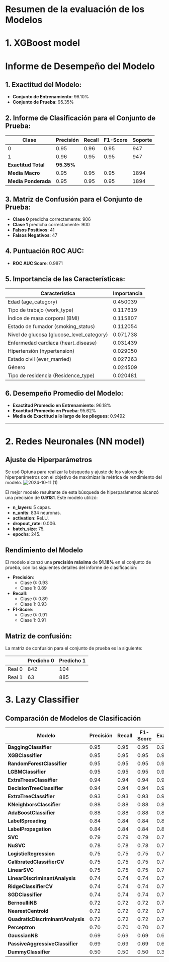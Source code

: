 # Resumen de la evaluación de los Modelos

# 1. XGBoost model

# Informe de Desempeño del Modelo

## 1. Exactitud del Modelo:
- **Conjunto de Entrenamiento**: 96.10%
- **Conjunto de Prueba**: 95.35%

## 2. Informe de Clasificación para el Conjunto de Prueba:
| Clase | Precisión | Recall | F1-Score | Soporte |
|-------|-----------|--------|----------|---------|
| 0     | 0.95      | 0.96   | 0.95     | 947     |
| 1     | 0.96      | 0.95   | 0.95     | 947     |
| **Exactitud Total** | **95.35%** |
| **Media Macro** | 0.95      | 0.95   | 0.95     | 1894   |
| **Media Ponderada** | 0.95      | 0.95   | 0.95     | 1894   |

## 3. Matriz de Confusión para el Conjunto de Prueba:
- **Clase 0** predicha correctamente: 906
- **Clase 1** predicha correctamente: 900
- **Falsos Positivos**: 41
- **Falsos Negativos**: 47

## 4. Puntuación ROC AUC:
- **ROC AUC Score**: 0.9871

## 5. Importancia de las Características:
| Característica               | Importancia |
|------------------------------|-------------|
| Edad (age_category)           | 0.450039    |
| Tipo de trabajo (work_type)   | 0.117619    |
| Índice de masa corporal (BMI) | 0.115807    |
| Estado de fumador (smoking_status) | 0.112054    |
| Nivel de glucosa (glucose_level_category) | 0.071738    |
| Enfermedad cardíaca (heart_disease) | 0.031439    |
| Hipertensión (hypertension)   | 0.029050    |
| Estado civil (ever_married)   | 0.027263    |
| Género                        | 0.024509    |
| Tipo de residencia (Residence_type) | 0.020481    |

## 6. Desempeño Promedio del Modelo:
- **Exactitud Promedio en Entrenamiento**: 96.18%
- **Exactitud Promedio en Prueba**: 95.62%
- **Media de Exactitud a lo largo de los pliegues**: 0.9492
---

# 2. Redes Neuronales (NN model)

## Ajuste de Hiperparámetros 
Se usó Optuna para realizar la búsqueda y ajuste de los valores de hiperparámetros con el objetivo de maximizar la métrica de rendimiento del modelo. 
![2024-10-11 (1)](https://github.com/user-attachments/assets/42319678-5641-4714-8efa-27e486dbb8db)

El mejor modelo resultante de esta búsqueda de hiperparámetros alcanzó una precisión de **0.9181**. Este modelo utilizó:

- **n_layers**: 5 capas.
- **n_units**: 834 neuronas.
- **activation**: ReLU.
- **dropout_rate**: 0.006.
- **batch_size**: 75.
- **epochs**: 245.

## Rendimiento del Modelo
El modelo alcanzó una **precisión máxima** de **91.18%** en el conjunto de prueba, con los siguientes detalles del informe de clasificación:

- **Precisión**: 
  - Clase 0: 0.93 
  - Clase 1: 0.89
- **Recall**: 
  - Clase 0: 0.89 
  - Clase 1: 0.93
- **F1-Score**: 
  - Clase 0: 0.91
  - Clase 1: 0.91

## Matriz de confusión:
La matriz de confusión para el conjunto de prueba es la siguiente:

|      | Predicho 0 | Predicho 1 |
|------|------------|------------|
| Real 0 |    842     |    104     |
| Real 1 |     63     |    885     |

# 3. Lazy Classifier

## Comparación de Modelos de Clasificación

| Modelo                             | Precisión | Recall | F1-Score | Exactitud |
|------------------------------------|-----------|--------|----------|-----------|
| **BaggingClassifier**              | 0.95      | 0.95   | 0.95     | 0.95      |
| **XGBClassifier**                  | 0.95      | 0.95   | 0.95     | 0.95      |
| **RandomForestClassifier**         | 0.95      | 0.95   | 0.95     | 0.95      |
| **LGBMClassifier**                 | 0.95      | 0.95   | 0.95     | 0.95      |
| **ExtraTreesClassifier**           | 0.94      | 0.94   | 0.94     | 0.94      |
| **DecisionTreeClassifier**         | 0.94      | 0.94   | 0.94     | 0.94      |
| **ExtraTreeClassifier**            | 0.93      | 0.93   | 0.93     | 0.93      |
| **KNeighborsClassifier**           | 0.88      | 0.88   | 0.88     | 0.88      |
| **AdaBoostClassifier**             | 0.88      | 0.88   | 0.88     | 0.88      |
| **LabelSpreading**                 | 0.84      | 0.84   | 0.84     | 0.84      |
| **LabelPropagation**               | 0.84      | 0.84   | 0.84     | 0.84      |
| **SVC**                            | 0.79      | 0.79   | 0.79     | 0.78      |
| **NuSVC**                          | 0.78      | 0.78   | 0.78     | 0.78      |
| **LogisticRegression**             | 0.75      | 0.75   | 0.75     | 0.75      |
| **CalibratedClassifierCV**         | 0.75      | 0.75   | 0.75     | 0.75      |
| **LinearSVC**                      | 0.75      | 0.75   | 0.75     | 0.75      |
| **LinearDiscriminantAnalysis**     | 0.74      | 0.74   | 0.74     | 0.74      |
| **RidgeClassifierCV**              | 0.74      | 0.74   | 0.74     | 0.74      |
| **SGDClassifier**                  | 0.74      | 0.74   | 0.74     | 0.74      |
| **BernoulliNB**                    | 0.72      | 0.72   | 0.72     | 0.72      |
| **NearestCentroid**                | 0.72      | 0.72   | 0.72     | 0.71      |
| **QuadraticDiscriminantAnalysis**  | 0.72      | 0.72   | 0.72     | 0.70      |
| **Perceptron**                     | 0.70      | 0.70   | 0.70     | 0.70      |
| **GaussianNB**                     | 0.69      | 0.69   | 0.69     | 0.68      |
| **PassiveAggressiveClassifier**    | 0.69      | 0.69   | 0.69     | 0.69      |
| **DummyClassifier**                | 0.50      | 0.50   | 0.50     | 0.33      |

